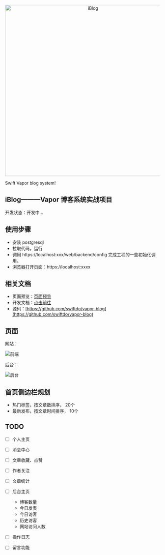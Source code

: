 <p align="center">
<img src="https://user-images.githubusercontent.com/12316547/258819186-6fbb25f5-deee-489f-8293-344d1d3ad46f.png" alt="iBlog" title="iBlog" width="557"/>
</p>

Swift Vapor blog system!

## iBlog———Vapor 博客系统实战项目

开发状态：开发中...

## 使用步骤

* 安装 postgresql
* 拉取代码，运行
* 调用 https://localhost:xxx/web/backend/config 完成工程的一些初始化调用。
* 浏览器打开页面：https://localhost:xxxx

## 相关文档
* 页面预览：[页面预览](https://github.com/swiftdo/vapor-blog/wiki)
* 开发文档：[点击前往](https://github.com/swiftdo/vapor-blog/wiki)
* 源码：[https://github.com/swiftdo/vapor-blog](https://github.com/swiftdo/vapor-blog)

## 页面

网站：

![前端](https://github.com/swiftdo/vapor-blog/assets/12316547/c1df733b-5469-47c8-b213-b51d81130003)

后台：

![后台](https://github.com/swiftdo/vapor-blog/assets/12316547/2e5b6653-c7f9-4c05-bf56-616b382e56d6)


## 首页侧边栏规划
* 热门标签，按文章数排序， 20个
* 最新发布，按文章时间排序， 10个

## TODO

* [ ] 个人主页
* [ ] 消息中心
* [ ] 文章收藏、点赞
* [ ] 作者关注
* [ ] 文章统计
* [ ] 后台主页
    * 博客数量
    * 今日发表
    * 今日访客
    * 历史访客
    * 网站访问人数
* [ ] 操作日志
* [ ] 留言功能

























